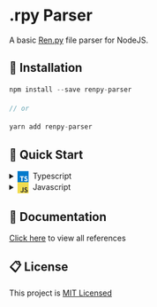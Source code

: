 # .rpy Parser

A basic [Ren.py](https://www.renpy.org/) file parser for NodeJS.

## 💾 Installation

```js
npm install --save renpy-parser

// or

yarn add renpy-parser
```

## 🌠 Quick Start

<details>
  <summary>
    <img src="https://raw.githubusercontent.com/github/explore/80688e429a7d4ef2fca1e82350fe8e3517d3494d/topics/typescript/typescript.png" alt="Typscript" width="20px" align="center" />&nbsp;
    Typescript
  </summary>

  <br>

  ```ts
  import Parser from 'renpy-parser';

  const parsed = Parser.parseFromFile('<.rpy file>');

  // Your code
  ```

</details>

<details>
  <summary>
    <img src="https://raw.githubusercontent.com/github/explore/80688e429a7d4ef2fca1e82350fe8e3517d3494d/topics/javascript/javascript.png" alt="Typscript" width="20px" align="center" />&nbsp;
    Javascript
  </summary>

  <br>

  ```ts
  const { Reader } = require('renpy-parser');

  const parsed = Reader.parseFromFile('<.rpy file>');

  // Your code
  ```

</details>

## 📖 Documentation

[Click here](https://edqe14.github.io/renpy-parser/) to view all references

## 📋 License

This project is [MIT Licensed](https://github.com/Edqe14/renpy-parser/blob/main/LICENSE)
